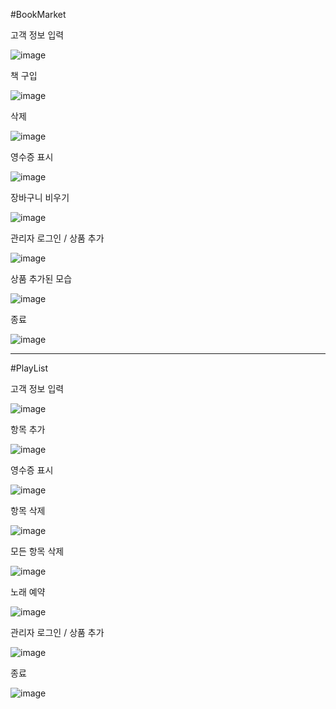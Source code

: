 #BookMarket

고객 정보 입력

![image](https://github.com/jinhanP/specialjava/assets/145731370/bf2a2d61-5084-4ceb-b370-502b9967778b)

책 구입

![image](https://github.com/jinhanP/specialjava/assets/145731370/7412f8e3-eb3e-4895-986a-a2433a8cc2e5)

삭제

![image](https://github.com/jinhanP/specialjava/assets/145731370/a6708a73-d902-47af-a1e5-f0f975ca89f5)

영수증 표시 

![image](https://github.com/jinhanP/specialjava/assets/145731370/7a26bd02-1a5e-45bd-8b85-2a47161afc0b)

장바구니 비우기

![image](https://github.com/jinhanP/specialjava/assets/145731370/4e7289d0-bed3-4361-a6fa-f4857e73815f)

관리자 로그인 / 상품 추가

![image](https://github.com/jinhanP/specialjava/assets/145731370/1f996c8d-1917-4f0e-8b92-2522d931264f)

상품 추가된 모습

![image](https://github.com/jinhanP/specialjava/assets/145731370/0aa0604b-8093-4c60-a92e-a895bb0692cf)

종료

![image](https://github.com/jinhanP/specialjava/assets/145731370/6ad4f720-cf03-4791-9569-981c75c0f8eb)

-------------------------------------------------------------------------------------------------------

#PlayList

고객 정보 입력

![image](https://github.com/jinhanP/specialjava/assets/145731370/34969aa2-fb9b-41af-9a0c-75e21aad1ae5)

항목 추가

![image](https://github.com/jinhanP/specialjava/assets/145731370/ed037be2-8448-4927-96df-df33ae052240)

영수증 표시

![image](https://github.com/jinhanP/specialjava/assets/145731370/f5e26215-8bdb-4bd5-b6b9-72316226caea)

항목 삭제

![image](https://github.com/jinhanP/specialjava/assets/145731370/0a12682a-8f2d-46ec-bc8d-0f913434e3ac)

모든 항목 삭제

![image](https://github.com/jinhanP/specialjava/assets/145731370/4c80ae35-c6da-42d0-b707-972c58257804)

노래 예약

![image](https://github.com/jinhanP/specialjava/assets/145731370/c06373dc-596c-4b6a-a62f-749ead55fddd)

관리자 로그인 / 상품 추가

![image](https://github.com/jinhanP/specialjava/assets/145731370/ab57b3a2-b2f8-44cb-b87e-d6859a8d5764)

종료

![image](https://github.com/jinhanP/specialjava/assets/145731370/fd54f1bc-30c3-4e11-b6d2-6b037f86ff20)
